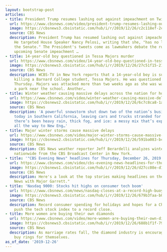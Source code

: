 ```yaml
---
layout: bootstrap-post
articles:
- title: President Trump resumes lashing out against impeachment on Twitter
  url: https://www.cbsnews.com/video/president-trump-resumes-lashing-out-against-impeachment-on-twitter/
  image: https://cbsnews3.cbsistatic.com/hub/i/r/2019/12/26/c2c118ef-2c0f-4ff7-af0e-6f7590acd3dc/thumbnail/1200x630/066585c5bd2a150b0330870927ab7c76/1226-en-trumpimpeachmenttwitter-creid-1999348-640x360.jpg
  source: CBS News
  description: President Trump has resumed lashing out against impeachment on Twitter.
    He targeted House Speaker Nancy Pelosi, writing that she, "has no leverage over
    the Senate." The President's tweets come as lawmakers debate the rules for the
    upcoming Senate impeachment …
- title: 14-year-old boy questioned in Tessa Majors murder
  url: https://www.cbsnews.com/video/14-year-old-boy-questioned-in-tessa-majors-murder/
  image: https://cbsnews3.cbsistatic.com/hub/i/r/2019/12/26/27c51f15-21ec-4d90-a084-e4b07892dd2f/thumbnail/1200x630/fbc1d21fafa90933ce9b704faaf7ad18/1226-en-tessamajorsupdate-1999337-640x360.jpg
  source: CBS News
  description: WCBS-TV in New York reports that a 14-year-old boy is suspected of
    killing a Barnard College student, Tessa Majors. He was questioned by police on
    Thursday. Majors was attacked more than two weeks ago as she was walking through
    a park near the school. Another…
- title: Winter weather causing massive delays across the nation for holiday travel
  url: https://www.cbsnews.com/video/winter-weather-causing-massive-delays-across-the-nation-for-holiday-travel/
  image: https://cbsnews2.cbsistatic.com/hub/i/r/2019/12/26/6c7c8ca8-1acc-4823-994b-49dd16a0b033/thumbnail/1200x630/db40d013271f55d43ddb725bc81242d3/1226-en-travelandweather-yuccas-1999320-640x360.jpg
  source: CBS News
  description: 'A powerful snowstorm shut down two of the nation’s busiest interstates
    today in Southern California, leaving cars and trucks stranded for hours. Elsewhere,
    there’s been heavy rain, thick fog, and ice: a messy mix that’s expected to push
    all the way to New Eng…'
- title: Major winter storms cause massive delays
  url: https://www.cbsnews.com/video/major-winter-storms-cause-massive-delays/
  image: https://cbsnews2.cbsistatic.com/hub/i/r/2019/12/26/591ba083-bc51-4cba-b87e-b6d5d29b25d5/thumbnail/1200x630/3553c81d099a63472785705c517016cb/1226-en-forecast-berrdelli-1999329-640x360.jpg
  source: CBS News
  description: CBS News weather reporter Jeff Berardelli analyzes winter storms happening
    nationwide from the CBS Broadcast Center in New York.
- title: '"CBS Evening News" headlines for Thursday, December 26, 2019'
  url: https://www.cbsnews.com/video/cbs-evening-news-headlines-for-thursday-december-26-2019/
  image: https://cbsnews1.cbsistatic.com/hub/i/r/2019/12/26/d27cc08e-d1e3-467a-b255-85ba0d6bef0e/thumbnail/1200x630/f011e4cb12070a78f12fe2fcb1b60d19/1226-en-headlines-1999312-640x360.jpg
  source: CBS News
  description: Here's a look at the top stories making headlines on the "CBS Evening
    News with Major Garrett."
- title: 'Nasdaq 9000: Stocks hit highs on consumer tech boom'
  url: https://www.cbsnews.com/news/nasdaq-closes-at-a-record-high-buoyed-by-year-end-holiday-shopping/
  image: https://cbsnews3.cbsistatic.com/hub/i/r/2019/12/26/679b3faa-b074-482c-b99a-715ade9fa6ea/thumbnail/1200x630/4000881a468a632c6775d2bbb8eb13b3/nasdaq-gettyimages-1140767360.jpg
  source: CBS News
  description: Record consumer spending for holidays and hopes for a China trade deal
    push the tech stock index to a record close.
- title: More women are buying their own diamonds
  url: https://www.cbsnews.com/video/more-women-are-buying-their-own-diamonds/
  image: https://cbsnews3.cbsistatic.com/hub/i/r/2019/12/26/688b1f1f-797e-495d-9f3c-14e43bca9530/thumbnail/1200x630/916eeb1fbcdf482f85895dc0b8d2f775/1226-cbsn-social-womendiamonds-1999289-640x360.jpg
  source: CBS News
  description: As marriage rates fall, the diamond industry is encouraging women to
    buy rings for themselves.
as_of_date: '2019-12-26'
---
```


